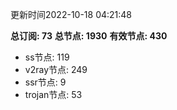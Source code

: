 更新时间2022-10-18 04:21:48

**总订阅: 73**
**总节点: 1930**
**有效节点: 430**
- ss节点: 119
- v2ray节点: 249
- ssr节点: 9
- trojan节点: 53
